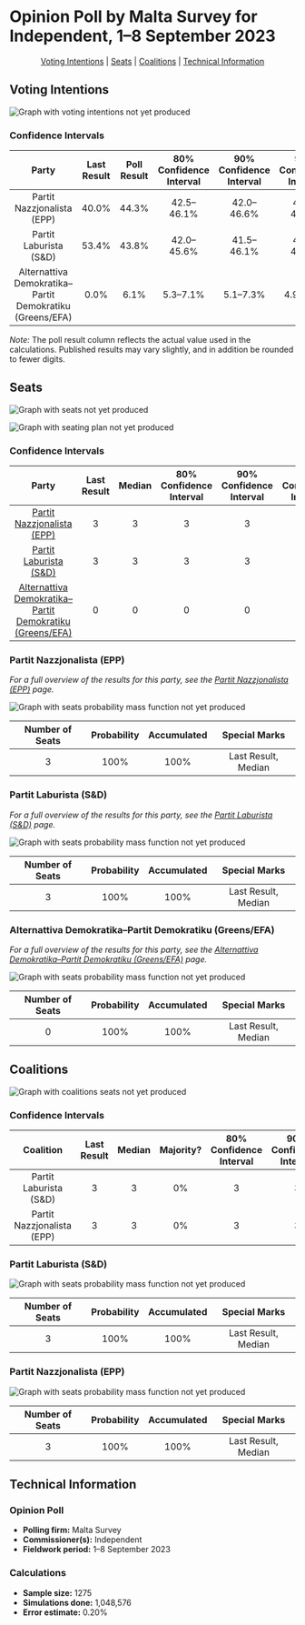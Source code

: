 # Opinion Poll by Malta Survey for Independent, 1–8 September 2023

<p align="center"><a href="#voting-intentions">Voting Intentions</a> | <a href="#seats">Seats</a> | <a href="#coalitions">Coalitions</a> | <a href="#technical-information">Technical Information</a></p>

## Voting Intentions

![Graph with voting intentions not yet produced](2023-09-08-MaltaSurvey.png "Voting Intentions")

### Confidence Intervals

| Party | Last Result | Poll Result | 80% Confidence Interval | 90% Confidence Interval | 95% Confidence Interval | 99% Confidence Interval |
|:-----:|:-----------:|:-----------:|:-----------------------:|:-----------------------:|:-----------------------:|:-----------------------:|
| Partit Nazzjonalista (EPP) | 40.0% | 44.3% | 42.5–46.1% |42.0–46.6% |41.6–47.1% |40.8–47.9% |
| Partit Laburista (S&D) | 53.4% | 43.8% | 42.0–45.6% |41.5–46.1% |41.1–46.5% |40.2–47.4% |
| Alternattiva Demokratika–Partit Demokratiku (Greens/EFA) | 0.0% | 6.1% | 5.3–7.1% |5.1–7.3% |4.9–7.6% |4.6–8.0% |

*Note:* The poll result column reflects the actual value used in the calculations. Published results may vary slightly, and in addition be rounded to fewer digits.

## Seats

![Graph with seats not yet produced](2023-09-08-MaltaSurvey-seats.png "Seats")

![Graph with seating plan not yet produced](2023-09-08-MaltaSurvey-seating-plan.png "Seating Plan")

### Confidence Intervals

| Party | Last Result | Median | 80% Confidence Interval | 90% Confidence Interval | 95% Confidence Interval | 99% Confidence Interval |
|:-----:|:-----------:|:------:|:-----------------------:|:-----------------------:|:-----------------------:|:-----------------------:|
| <a href="#partit-nazzjonalista-(epp)">Partit Nazzjonalista (EPP)</a> | 3 | 3 | 3 |3 |3 |3 |
| <a href="#partit-laburista-(s&d)">Partit Laburista (S&D)</a> | 3 | 3 | 3 |3 |3 |3 |
| <a href="#alternattiva-demokratika–partit-demokratiku-(greens/efa)">Alternattiva Demokratika–Partit Demokratiku (Greens/EFA)</a> | 0 | 0 | 0 |0 |0 |0 |

### Partit Nazzjonalista (EPP)

*For a full overview of the results for this party, see the [Partit Nazzjonalista (EPP)](party-partitnazzjonalistaepp.html) page.*

![Graph with seats probability mass function not yet produced](2023-09-08-MaltaSurvey-seats-pmf-partitnazzjonalistaepp.png "Seats Probability Mass Function")

| Number of Seats | Probability | Accumulated | Special Marks |
|:---------------:|:-----------:|:-----------:|:-------------:|
| 3 | 100% | 100% | Last Result, Median |

### Partit Laburista (S&D)

*For a full overview of the results for this party, see the [Partit Laburista (S&D)](party-partitlaburistasd.html) page.*

![Graph with seats probability mass function not yet produced](2023-09-08-MaltaSurvey-seats-pmf-partitlaburistasd.png "Seats Probability Mass Function")

| Number of Seats | Probability | Accumulated | Special Marks |
|:---------------:|:-----------:|:-----------:|:-------------:|
| 3 | 100% | 100% | Last Result, Median |

### Alternattiva Demokratika–Partit Demokratiku (Greens/EFA)

*For a full overview of the results for this party, see the [Alternattiva Demokratika–Partit Demokratiku (Greens/EFA)](party-alternattivademokratika–partitdemokratikugreensefa.html) page.*

![Graph with seats probability mass function not yet produced](2023-09-08-MaltaSurvey-seats-pmf-alternattivademokratika–partitdemokratikugreensefa.png "Seats Probability Mass Function")

| Number of Seats | Probability | Accumulated | Special Marks |
|:---------------:|:-----------:|:-----------:|:-------------:|
| 0 | 100% | 100% | Last Result, Median |


## Coalitions

![Graph with coalitions seats not yet produced](2023-09-08-MaltaSurvey-coalitions-seats.png "Coalitions Seats")

### Confidence Intervals

| Coalition | Last Result | Median | Majority? | 80% Confidence Interval | 90% Confidence Interval | 95% Confidence Interval | 99% Confidence Interval |
|:---------:|:-----------:|:------:|:---------:|:-----------------------:|:-----------------------:|:-----------------------:|:-----------------------:|
| Partit Laburista (S&D) | 3 | 3 | 0% | 3 | 3 | 3 | 3 |
| Partit Nazzjonalista (EPP) | 3 | 3 | 0% | 3 | 3 | 3 | 3 |

### Partit Laburista (S&D)

![Graph with seats probability mass function not yet produced](2023-09-08-MaltaSurvey-coalitions-seats-pmf-pl.png "Seats Probability Mass Function")

| Number of Seats | Probability | Accumulated | Special Marks |
|:---------------:|:-----------:|:-----------:|:-------------:|
| 3 | 100% | 100% | Last Result, Median |

### Partit Nazzjonalista (EPP)

![Graph with seats probability mass function not yet produced](2023-09-08-MaltaSurvey-coalitions-seats-pmf-pn.png "Seats Probability Mass Function")

| Number of Seats | Probability | Accumulated | Special Marks |
|:---------------:|:-----------:|:-----------:|:-------------:|
| 3 | 100% | 100% | Last Result, Median |


## Technical Information

### Opinion Poll

+ **Polling firm:** Malta Survey
+ **Commissioner(s):** Independent
+ **Fieldwork period:** 1–8 September 2023

### Calculations

+ **Sample size:** 1275
+ **Simulations done:** 1,048,576
+ **Error estimate:** 0.20%

